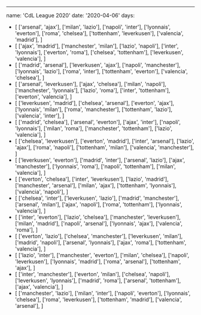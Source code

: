 ---
name: 'CdL League 2020'
date: '2020-04-06'
days:
  - [
      ['arsenal', 'ajax'],
      ['milan', 'lazio'],
      ['napoli', 'inter'],
      ['lyonnais', 'everton'],
      ['roma', 'chelsea'],
      ['tottenham', 'leverkusen'],
      ['valencia', 'madrid'],
    ]
  - [
      ['ajax', 'madrid'],
      ['manchester', 'milan'],
      ['lazio', 'napoli'],
      ['inter', 'lyonnais'],
      ['everton', 'roma'],
      ['chelsea', 'tottenham'],
      ['leverkusen', 'valencia'],
    ]
  - [
      ['madrid', 'arsenal'],
      ['leverkusen', 'ajax'],
      ['napoli', 'manchester'],
      ['lyonnais', 'lazio'],
      ['roma', 'inter'],
      ['tottenham', 'everton'],
      ['valencia', 'chelsea'],
    ]
  - [
      ['arsenal', 'leverkusen'],
      ['ajax', 'chelsea'],
      ['milan', 'napoli'],
      ['manchester', 'lyonnais'],
      ['lazio', 'roma'],
      ['inter', 'tottenham'],
      ['everton', 'valencia'],
    ]
  - [
      ['leverkusen', 'madrid'],
      ['chelsea', 'arsenal'],
      ['everton', 'ajax'],
      ['lyonnais', 'milan'],
      ['roma', 'manchester'],
      ['tottenham', 'lazio'],
      ['valencia', 'inter'],
    ]
  - [
      ['madrid', 'chelsea'],
      ['arsenal', 'everton'],
      ['ajax', 'inter'],
      ['napoli', 'lyonnais'],
      ['milan', 'roma'],
      ['manchester', 'tottenham'],
      ['lazio', 'valencia'],
    ]
  - [
      ['chelsea', 'leverkusen'],
      ['everton', 'madrid'],
      ['inter', 'arsenal'],
      ['lazio', 'ajax'],
      ['roma', 'napoli'],
      ['tottenham', 'milan'],
      ['valencia', 'manchester'],
    ]
  - [
      ['leverkusen', 'everton'],
      ['madrid', 'inter'],
      ['arsenal', 'lazio'],
      ['ajax', 'manchester'],
      ['lyonnais', 'roma'],
      ['napoli', 'tottenham'],
      ['milan', 'valencia'],
    ]
  - [
      ['everton', 'chelsea'],
      ['inter', 'leverkusen'],
      ['lazio', 'madrid'],
      ['manchester', 'arsenal'],
      ['milan', 'ajax'],
      ['tottenham', 'lyonnais'],
      ['valencia', 'napoli'],
    ]
  - [
      ['chelsea', 'inter'],
      ['leverkusen', 'lazio'],
      ['madrid', 'manchester'],
      ['arsenal', 'milan'],
      ['ajax', 'napoli'],
      ['roma', 'tottenham'],
      ['lyonnais', 'valencia'],
    ]
  - [
      ['inter', 'everton'],
      ['lazio', 'chelsea'],
      ['manchester', 'leverkusen'],
      ['milan', 'madrid'],
      ['napoli', 'arsenal'],
      ['lyonnais', 'ajax'],
      ['valencia', 'roma'],
    ]
  - [
      ['everton', 'lazio'],
      ['chelsea', 'manchester'],
      ['leverkusen', 'milan'],
      ['madrid', 'napoli'],
      ['arsenal', 'lyonnais'],
      ['ajax', 'roma'],
      ['tottenham', 'valencia'],
    ]
  - [
      ['lazio', 'inter'],
      ['manchester', 'everton'],
      ['milan', 'chelsea'],
      ['napoli', 'leverkusen'],
      ['lyonnais', 'madrid'],
      ['roma', 'arsenal'],
      ['tottenham', 'ajax'],
    ]
  - [
      ['inter', 'manchester'],
      ['everton', 'milan'],
      ['chelsea', 'napoli'],
      ['leverkusen', 'lyonnais'],
      ['madrid', 'roma'],
      ['arsenal', 'tottenham'],
      ['ajax', 'valencia'],
    ]
  - [
      ['manchester', 'lazio'],
      ['milan', 'inter'],
      ['napoli', 'everton'],
      ['lyonnais', 'chelsea'],
      ['roma', 'leverkusen'],
      ['tottenham', 'madrid'],
      ['valencia', 'arsenal'],
    ]
